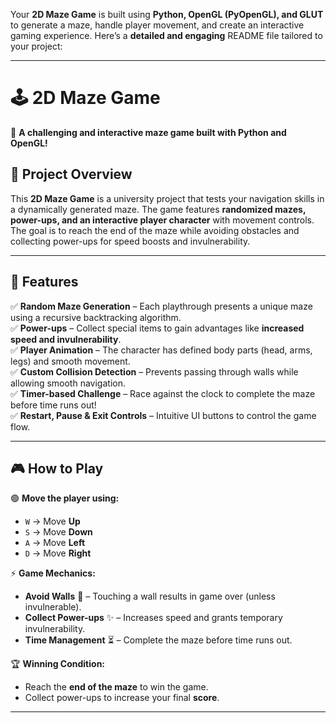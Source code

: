Your **2D Maze Game** is built using **Python, OpenGL (PyOpenGL), and GLUT** to generate a maze, handle player movement, and create an interactive gaming experience. Here’s a **detailed and engaging** README file tailored to your project:

---

# 🕹️ **2D Maze Game**  
🚀 **A challenging and interactive maze game built with Python and OpenGL!**  

## 🎯 **Project Overview**  
This **2D Maze Game** is a university project that tests your navigation skills in a dynamically generated maze. The game features **randomized mazes, power-ups, and an interactive player character** with movement controls. The goal is to reach the end of the maze while avoiding obstacles and collecting power-ups for speed boosts and invulnerability.  

---

## 🎨 **Features**  
✅ **Random Maze Generation** – Each playthrough presents a unique maze using a recursive backtracking algorithm.  
✅ **Power-ups** – Collect special items to gain advantages like **increased speed and invulnerability**.  
✅ **Player Animation** – The character has defined body parts (head, arms, legs) and smooth movement.  
✅ **Custom Collision Detection** – Prevents passing through walls while allowing smooth navigation.  
✅ **Timer-based Challenge** – Race against the clock to complete the maze before time runs out!  
✅ **Restart, Pause & Exit Controls** – Intuitive UI buttons to control the game flow.  

---

## 🎮 **How to Play**  
🟢 **Move the player using:**  
- `W` → Move **Up**  
- `S` → Move **Down**  
- `A` → Move **Left**  
- `D` → Move **Right**  

⚡ **Game Mechanics:**  
- **Avoid Walls** 🚧 – Touching a wall results in game over (unless invulnerable).  
- **Collect Power-ups** ✨ – Increases speed and grants temporary invulnerability.  
- **Time Management** ⏳ – Complete the maze before time runs out.  

🏆 **Winning Condition:**  
- Reach the **end of the maze** to win the game.  
- Collect power-ups to increase your final **score**.  

---
